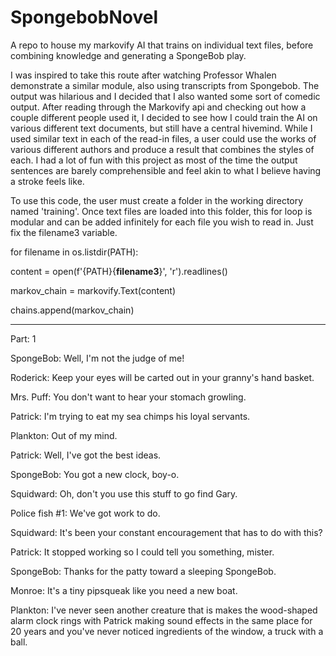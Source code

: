 # SpongebobNovel
A repo to house my markovify AI that trains on individual text files, before combining knowledge and generating a SpongeBob play.

I was inspired to take this route after watching Professor Whalen demonstrate a similar module, also using transcripts from Spongebob. The output was hilarious and I decided that I also wanted some sort of comedic output. After reading through the Markovify api and checking out how a couple different people used it, I decided to see how I could train the AI on various different text documents, but still have a central hivemind. While I used similar text in each of the read-in files, a user could use the works of various different authors and produce a result that combines the styles of each. I had a lot of fun with this project as most of the time the output sentences are barely comprehensible and feel akin to what I believe having a stroke feels like.  

To use this code, the user must create a folder in the working directory named 'training'. Once text files are loaded into this folder, this for loop is modular and can be added infinitely for each file you wish to read in. Just fix the filename3 variable. 

for filename in os.listdir(PATH):

content = open(f'{PATH}{**filename3**}', 'r').readlines()

markov_chain = markovify.Text(content)

chains.append(markov_chain)

____________________________________________________________________________________________________________________________________________________________________

Part: 1

SpongeBob: Well, I'm not the judge of me!

Roderick: Keep your eyes will be carted out in your granny's hand basket.

Mrs. Puff: You don't want to hear your stomach growling.

Patrick: I'm trying to eat my sea chimps his loyal servants.

Plankton: Out of my mind.

Patrick: Well, I've got the best ideas.

SpongeBob: You got a new clock, boy-o.

Squidward: Oh, don't you use this stuff to go find Gary.

Police fish #1: We've got work to do.

Squidward: It's been your constant encouragement that has to do with this?

Patrick: It stopped working so I could tell you something, mister.

SpongeBob: Thanks for the patty toward a sleeping SpongeBob.

Monroe: It's a tiny pipsqueak like you need a new boat.

Plankton: I've never seen another creature that is makes the wood-shaped alarm clock rings
with Patrick making sound effects in the same place for 20 years and you've never noticed
ingredients of the window, a truck with a ball.

